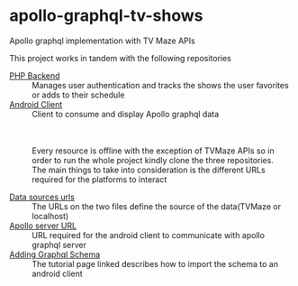 # apollo-graphql-tv-shows
Apollo graphql implementation with TV Maze APIs


This project works in tandem with the following repositories
<dl>
	<dt><a href="https://github.com/edwinkapkei/tv-shows-php-implementation" target="_blank">PHP Backend</a></dt>
	<dd>Manages user authentication and tracks the shows the user favorites or adds to their schedule</dd>
	<dt><a href="https://github.com/edwinkapkei/apollo-grapqhl-android-tv-show-implementation" target="_blank">Android Client</a></dt>
	<dd>Client to consume and display Apollo graphql data</dd>
	</br>
</dl><br>
<dd>Every resource is offline with the exception of TVMaze APIs so in order to run the whole project kindly clone the three repositories.</dd>
<dd>The main things to take into consideration is the different URLs required for the platforms to interact</dd>
<dl>
    <dt><a href="https://github.com/edwinkapkei/apollo-graphql-tv-shows/tree/master/src/datasources">Data sources urls</a></dt>
    <dd>The URLs on the two files define the source of the data(TVMaze or localhost)</dd>
    <dt><a href="https://github.com/edwinkapkei/apollo-grapqhl-android-tv-show-implementation/blob/master/app/src/main/java/com/edwinkapkei/tvshows/Apollo.kt">Apollo server URL</a></dt>
    <dd>URL required for the android client to communicate with apollo graphql server</dd>
    <dt><a href="https://www.apollographql.com/docs/android/tutorial/02-add-the-graphql-schema/">Adding Graphql Schema</a></dt>
    <dd>The tutorial page linked describes how to import the schema to an android client</dd>
</dl>
